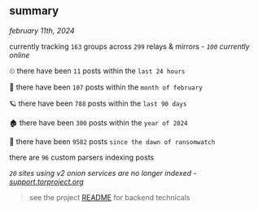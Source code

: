 
## summary
_february 11th, 2024_

currently tracking `163` groups across `299` relays & mirrors - _`100` currently online_

⏲ there have been `11` posts within the `last 24 hours`

🦈 there have been `107` posts within the `month of february`

🪐 there have been `788` posts within the `last 90 days`

🏚 there have been `300` posts within the `year of 2024`

🦕 there have been `9582` posts `since the dawn of ransomwatch`

there are `96` custom parsers indexing posts

_`20` sites using v2 onion services are no longer indexed - [support.torproject.org](https://support.torproject.org/onionservices/v2-deprecation/)_

> see the project [README](https://github.com/joshhighet/ransomwatch#ransomwatch--) for backend technicals
